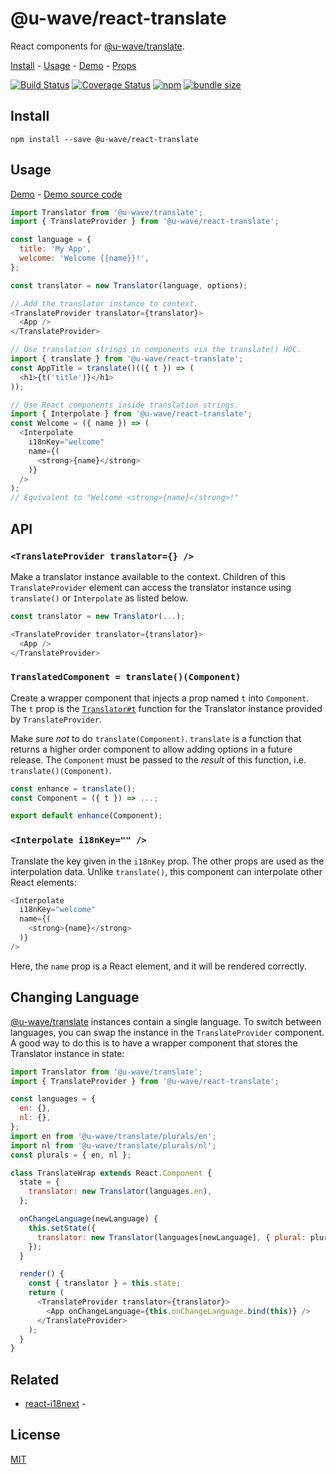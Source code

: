 # @u-wave/react-translate

React components for [@u-wave/translate][].

[Install][] - [Usage][] - [Demo][] - [Props][]

[![Build Status](https://travis-ci.com/u-wave/react-translate.svg?branch=master)](https://travis-ci.com/u-wave/react-translate)
[![Coverage Status](https://coveralls.io/repos/github/u-wave/react-translate/badge.svg?branch=master)](https://coveralls.io/github/u-wave/react-translate?branch=master)
[![npm](https://img.shields.io/npm/v/@u-wave/react-translate.svg)](https://npmjs.com/package/@u-wave/react-translate)
[![bundle size](https://img.shields.io/bundlephobia/minzip/@u-wave/react-translate.svg)](https://bundlephobia.com/result?p=@u-wave/react-translate)

## Install

```
npm install --save @u-wave/react-translate
```

## Usage

[Demo][] - [Demo source code][]

```js
import Translator from '@u-wave/translate';
import { TranslateProvider } from '@u-wave/react-translate';

const language = {
  title: 'My App',
  welcome: 'Welcome {{name}}!',
};

const translator = new Translator(language, options);

// Add the translator instance to context.
<TranslateProvider translator={translator}>
  <App />
</TranslateProvider>

// Use translation strings in components via the translate() HOC.
import { translate } from '@u-wave/react-translate';
const AppTitle = translate()(({ t }) => (
  <h1>{t('title')}</h1>
));

// Use React components inside translation strings.
import { Interpolate } from '@u-wave/react-translate';
const Welcome = ({ name }) => (
  <Interpolate
    i18nKey="welcome"
    name={(
      <strong>{name}</strong>
    )}
  />
);
// Equivalent to "Welcome <strong>{name}</strong>!"
```

## API

### `<TranslateProvider translator={} />`

Make a translator instance available to the context. Children of this `TranslateProvider` element can access the translator instance using `translate()` or `Interpolate` as listed below.

```js
const translator = new Translator(...);

<TranslateProvider translator={translator}>
  <App />
</TranslateProvider>
```

### `TranslatedComponent = translate()(Component)`

Create a wrapper component that injects a prop named `t` into `Component`. The `t` prop is the [`Translator#t`](https://github.com/u-wave/translate#t) function for the Translator instance provided by `TranslateProvider`.

Make sure _not_ to do `translate(Component)`. `translate` is a function that returns a higher order component to allow adding options in a future release. The `Component` must be passed to the _result_ of this function, i.e. `translate()(Component)`.

```js
const enhance = translate();
const Component = ({ t }) => ...;

export default enhance(Component);
```

### `<Interpolate i18nKey="" />`

Translate the key given in the `i18nKey` prop. The other props are used as the interpolation data. Unlike `translate()`, this component can interpolate other React elements:

```js
<Interpolate
  i18nKey="welcome"
  name={(
    <strong>{name}</strong>
  )}
/>
```

Here, the `name` prop is a React element, and it will be rendered correctly.

## Changing Language

[@u-wave/translate][] instances contain a single language. To switch between languages, you can swap the instance in the `TranslateProvider` component. A good way to do this is to have a wrapper component that stores the Translator instance in state:

```js
import Translator from '@u-wave/translate';
import { TranslateProvider } from '@u-wave/react-translate';

const languages = {
  en: {},
  nl: {},
};
import en from '@u-wave/translate/plurals/en';
import nl from '@u-wave/translate/plurals/nl';
const plurals = { en, nl };

class TranslateWrap extends React.Component {
  state = {
    translator: new Translator(languages.en),
  };

  onChangeLanguage(newLanguage) {
    this.setState({
      translator: new Translator(languages[newLanguage], { plural: plurals[newLanguage] });
    });
  }

  render() {
    const { translator } = this.state;
    return (
      <TranslateProvider translator={translator}>
        <App onChangeLanguage={this.onChangeLanguage.bind(this)} />
      </TranslateProvider>
    );
  }
}
```

## Related

* [react-i18next](https://github.com/i18next/react-i18next) -

## License

[MIT][]

[Install]: #install
[Usage]: #usage
[Props]: #props
[Demo]: https://u-wave.github.io/react-translate
[Demo source code]: ./example
[MIT]: ./LICENSE
[@u-wave/translate]: https://github.com/u-wave/translate
